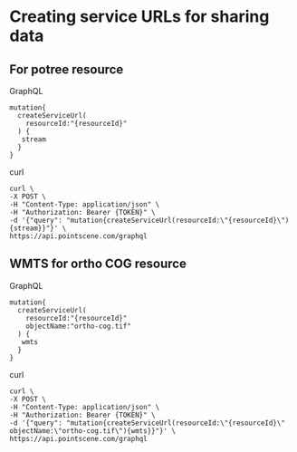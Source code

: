 # Creating service URLs for sharing data

## For potree resource
GraphQL
```
mutation{
  createServiceUrl(
    resourceId:"{resourceId}"
  ) {
   stream
  }
}
```
curl
```
curl \
-X POST \
-H "Content-Type: application/json" \
-H "Authorization: Bearer {TOKEN}" \
-d '{"query": "mutation{createServiceUrl(resourceId:\"{resourceId}\"){stream}}"}' \
https://api.pointscene.com/graphql
```

## WMTS for ortho COG resource
GraphQL
```
mutation{
  createServiceUrl(
    resourceId:"{resourceId}"
    objectName:"ortho-cog.tif"
  ) {
   wmts
  }
}
```

curl
```
curl \
-X POST \
-H "Content-Type: application/json" \
-H "Authorization: Bearer {TOKEN}" \
-d '{"query": "mutation{createServiceUrl(resourceId:\"{resourceId}\" objectName:\"ortho-cog.tif\"){wmts}}"}' \
https://api.pointscene.com/graphql
```